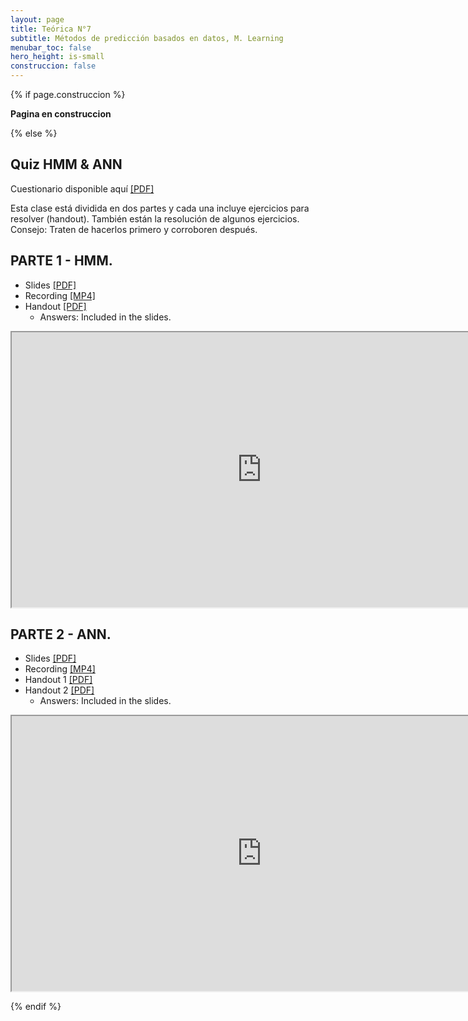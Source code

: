 ```yaml
---
layout: page
title: Teórica N°7
subtitle: Métodos de predicción basados en datos, M. Learning
menubar_toc: false
hero_height: is-small
construccion: false
---
```


{% if page.construccion %}

**Pagina en construccion**

{% else %}

## Quiz HMM & ANN

Cuestionario disponible aquí [[PDF]](https://drive.google.com/file/d/110S8TKD-LLg_iQPzCR1_2daodsB1dlvE/view?usp=sharing)

Esta clase está dividida en dos partes y cada una incluye ejercicios para resolver (handout). También están la resolución de algunos ejercicios. Consejo: Traten de hacerlos primero y corroboren después.

## PARTE 1 - HMM.

- Slides [[PDF]](https://drive.google.com/file/d/1ASe7wOv7a92WyA4GnoNgoCE-xE47POaR/view?usp=sharing)
- Recording [[MP4]](https://drive.google.com/file/d/1LQ06HbIoUmE0qqcrZL2StoSfm31zgJSH/view?usp=sharing)
- Handout [[PDF]](https://drive.google.com/file/d/1NARfk5sFRCJ4fZbN1iYgEcIJChfiP8Gc/view?usp=sharing)
    - Answers: Included in the slides.

<iframe src="https://drive.google.com/file/d/1LQ06HbIoUmE0qqcrZL2StoSfm31zgJSH/preview" width="800" height="440"></iframe>


## PARTE 2 - ANN.

- Slides [[PDF]](https://drive.google.com/file/d/1yr_g_0f1VwW2AtBLEqbD7kS6GpuuOp8h/view?usp=sharing)
- Recording [[MP4]](https://drive.google.com/file/d/1MTplvYeHPCLs2guMqa6Zhou6Zq9d7rEf/view?usp=sharing)
- Handout 1 [[PDF]](https://drive.google.com/file/d/1wiWL3AvtHt-NhOrWszd51vhc00HXBob9/view?usp=sharing)
- Handout 2 [[PDF]](https://drive.google.com/file/d/1pypSx_KBtNP0wUKQ9h0zPenCA9pOum8s/view?usp=sharing)
    - Answers: Included in the slides.

<iframe src="https://drive.google.com/file/d/1MTplvYeHPCLs2guMqa6Zhou6Zq9d7rEf/preview" width="800" height="440"></iframe>

<!--
## CLASE DE CONSULTA.
- Recording [[MP4]]()

<iframe src="" width="800" height="440"></iframe>
-->

{% endif %}